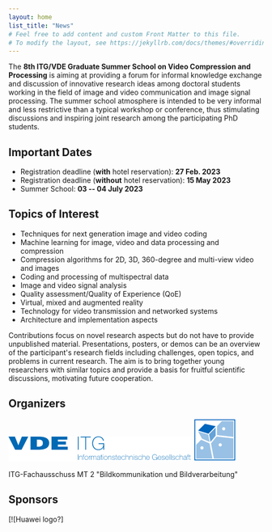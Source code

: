 ```yaml
---
layout: home
list_title: "News"
# Feel free to add content and custom Front Matter to this file.
# To modify the layout, see https://jekyllrb.com/docs/themes/#overriding-theme-defaults
---
```



The **8th ITG/VDE Graduate Summer School on Video Compression and Processing** is aiming at providing a forum for informal knowledge exchange and discussion of innovative research ideas among doctoral students working in the field of image and video communication and image signal processing. 
The summer school atmosphere is intended to be very informal and less restrictive than a typical workshop or conference, thus stimulating discussions and inspiring joint research among the participating PhD students. 

## Important Dates

<!-- * Pre-School Event: evening of **03 July 2023**  -->
* Registration deadline (**with** hotel reservation): **27 Feb. 2023**
* Registration deadline (**without** hotel reservation): **15 May 2023**
* Summer School: **03 -- 04 July 2023** 

## Topics of Interest

* Techniques for next generation image and video coding
* Machine learning for image, video and data processing and compression
* Compression algorithms for 2D, 3D, 360-degree and multi-view video and images
* Coding and processing of multispectral data
* Image and video signal analysis
* Quality assessment/Quality of Experience (QoE)
* Virtual, mixed and augmented reality
* Technology for video transmission and networked systems
* Architecture and implementation aspects

Contributions focus on novel research aspects but do not have to provide unpublished material. Presentations, posters, or demos can be an overview of the participant's research fields including challenges, open topics, and problems in current research. 
The aim is to bring together young researchers with similar topics and provide a basis for fruitful scientific discussions, motivating future cooperation.

## Organizers 

![VDE logo](/assets/images/vde-logo.png) 
![ITG logo](/assets/images/itg-logo.png)
![Infan logo](/assets/images/lmt-logo.png)

ITG-Fachausschuss MT 2 "Bildkommunikation und Bildverarbeitung"

## Sponsors
[![Huawei logo?]

